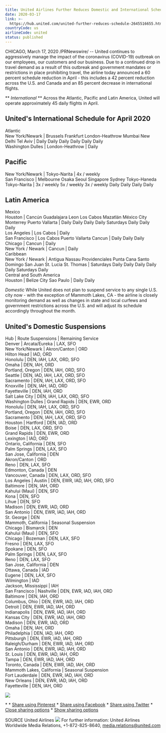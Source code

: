 ```yaml
---
title: United Airlines Further Reduces Domestic and International Schedules
date: 2020-03-17
link: >-
  https://hub.united.com/united-further-reduces-schedule-2645516655.html
countryCode: us
airlineCode: united
status: published
---
```

CHICAGO, March 17, 2020 /PRNewswire/ -- United continues to aggressively manage the impact of the coronavirus (COVID-19) outbreak on our employees, our customers and our business. Due to a continued drop in travel demand as a result of this outbreak and government mandates or restrictions in place prohibiting travel, the airline today announced a 60 percent schedule reduction in April - this includes a 42 percent reduction across the U.S. and Canada and an 85 percent decrease in international flights. 

** _International_ ** Across the Atlantic, Pacific and Latin America, United will operate approximately 45 daily flights in April. 

United's International Schedule for April 2020   
---  
Atlantic   
New York/Newark  |  Brussels Frankfurt London-Heathrow Mumbai New Delhi Tel Aviv  |  Daily Daily Daily Daily Daily Daily   
Washington Dulles  |  London-Heathrow  |  Daily   
  
Pacific   
---  
New York/Newark  |  Tokyo-Narita  |  4x / weekly   
San Francisco  |  Melbourne Osaka Seoul Singapore Sydney Tokyo-Haneda Tokyo-Narita  |  3x / weekly 5x / weekly 3x / weekly Daily Daily Daily Daily   
  
Latin America   
---  
Mexico   
Houston  |  Cancún Guadalajara Leon Los Cabos Mazatlán México City Monterrey Puerto Vallarta  |  Daily Daily Daily Daily Saturdays Daily Daily Daily   
Los Angeles  |  Los Cabos  |  Daily   
San Francisco  |  Los Cabos Puerto Vallarta Cancun  |  Daily Daily Daily   
Chicago  |  Cancun  |  Daily   
New York / Newark  |  Cancun  |  Daily   
Caribbean   
New York / Newark  |  Antigua Nassau Providenciales Punta Cana Santo Domingo San Juan St. Lucia St. Thomas  |  Saturdays Daily Daily Daily Daily Daily Saturdays Daily   
Central and South America   
Houston  |  Belize City Sao Paulo  |  Daily Daily   
  
_Domestic_ While United does not plan to suspend service to any single U.S. city now - with the exception of Mammoth Lakes, CA - the airline is closely monitoring demand as well as changes in state and local curfews and government restrictions across the U.S. and will adjust its schedule accordingly throughout the month. 

United's Domestic Suspensions   
---  
Hub  |  Route Suspensions  |  Remaining Service   
Denver  |  Arcata/Eureka  |  LAX, SFO   
New York/Newark  |  Akron/Canton  |  ORD   
Hilton Head  |  IAD, ORD   
Honolulu  |  DEN, IAH, LAX, ORD, SFO   
Omaha  |  DEN, IAH, ORD   
Portland, Oregon  |  DEN, IAH, ORD, SFO   
Seattle  |  DEN, IAD, IAH, LAX, ORD, SFO   
Sacramento  |  DEN, IAH, LAX, ORD, SFO   
Knoxville  |  DEN, IAH, IAD, ORD   
Fayetteville  |  DEN, IAH, ORD   
Salt Lake City  |  DEN, IAH, LAX, ORD, SFO   
Washington Dulles  |  Grand Rapids  |  DEN, EWR, ORD   
Honolulu  |  DEN, IAH, LAX, ORD, SFO   
Portland, Oregon  |  DEN, IAH, ORD, SFO   
Sacramento  |  DEN, IAH, LAX, ORD, SFO   
Houston  |  Hartford  |  DEN, IAD, ORD   
Boise  |  DEN, LAX, ORD, SFO   
Grand Rapids  |  DEN, EWR, ORD   
Lexington  |  IAD, ORD   
Ontario, California  |  DEN, SFO   
Palm Springs  |  DEN, LAX, SFO   
San Jose, California  |  DEN   
Akron/Canton  |  ORD   
Reno  |  DEN, LAX, SFO   
Edmonton, Canada  |  DEN   
Vancouver, Canada  |  DEN, LAX, ORD, SFO   
Los Angeles  |  Austin  |  DEN, EWR, IAD, IAH, ORD, SFO   
Baltimore  |  DEN, IAH, ORD   
Kahului (Maui)  |  DEN, SFO   
Kona  |  DEN, SFO   
Lihue  |  DEN, SFO   
Madison  |  DEN, EWR, IAD, ORD   
San Antonio  |  DEN, EWR, IAD, IAH, ORD   
St. George  |  DEN   
Mammoth, California  |  Seasonal Suspension   
Chicago  |  Bismarck  |  DEN   
Kahului (Maui)  |  DEN, SFO   
Chicago  |  Bozeman  |  DEN, LAX, SFO   
Fresno  |  DEN, LAX, SFO   
Spokane  |  DEN, SFO   
Palm Springs  |  DEN, LAX, SFO   
Reno  |  DEN, LAX, SFO   
San Jose, California  |  DEN   
Ottawa, Canada  |  IAD   
Eugene  |  DEN, LAX, SFO   
Wilmington  |  IAD   
Jackson, Mississippi  |  IAH   
San Francisco  |  Nashville  |  DEN, EWR, IAD, IAH, ORD   
Baltimore  |  DEN, IAH, ORD   
Columbus, Ohio  |  DEN, EWR, IAD, IAH, ORD   
Detroit  |  DEN, EWR, IAD, IAH, ORD   
Indianapolis  |  DEN, EWR, IAD, IAH, ORD   
Kansas City  |  DEN, EWR, IAD, IAH, ORD   
Madison  |  DEN, EWR, IAD, ORD   
Omaha  |  DEN, IAH, ORD   
Philadelphia  |  DEN, IAD, IAH, ORD   
Pittsburgh  |  DEN, EWR, IAD, IAH, ORD   
Raleigh/Durham  |  DEN, EWR, IAD, IAH, ORD   
San Antonio  |  DEN, EWR, IAD, IAH, ORD   
St. Louis  |  DEN, EWR, IAD, IAH, ORD   
Tampa  |  DEN, EWR, IAD, IAH, ORD   
Toronto, Canada  |  DEN, EWR, IAD, IAH, ORD   
Mammoth Lakes, California  |  Seasonal Suspension   
Fort Lauderdale  |  DEN, EWR, IAD, IAH, ORD   
New Orleans  |  DEN, EWR, IAD, IAH, ORD   
Fayetteville  |  DEN, IAH, ORD   
 
[](https://mma.prnewswire.com/media/95577/united_airlines_logo.html) 

[![](https://assets.rebelmouse.io/eyJhbGciOiJIUzI1NiIsInR5cCI6IkpXVCJ9.eyJpbWFnZSI6Imh0dHBzOi8vYXNzZXRzLnJibC5tcy8xODA1NzM2OS9vcmlnaW4uanBnIiwiZXhwaXJlc19hdCI6MTYwMDM3MjM3N30.xXLQSs_dozJs8RX9PKFLR-dnalkIFOzoEXf6bvk7Jqw/img.jpg?width=980)](https://mma.prnewswire.com/media/95577/united_airlines_logo.html) 

[](https://mma.prnewswire.com/media/95577/united_airlines_logo.html) [](https://mma.prnewswire.com/media/95577/united_airlines_logo.html) * [](https://mma.prnewswire.com/media/95577/united_airlines_logo.html) [](https://mma.prnewswire.com/media/95577/united_airlines_logo.html) * [](https://mma.prnewswire.com/media/95577/united_airlines_logo.html)[Share using Pinterest](http://pinterest.com/pin/create/button/?url=https%3A%2F%2Fhub.united.com%2Funited-further-reduces-schedule-2645516655.html%23eb2bc&media;=https%3A%2F%2Fassets.rebelmouse.io%2FeyJhbGciOiJIUzI1NiIsInR5cCI6IkpXVCJ9.eyJpbWFnZSI6Imh0dHBzOi8vYXNzZXRzLnJibC5tcy8xODA1NzM2OS9vcmlnaW4uanBnIiwiZXhwaXJlc19hdCI6MTYwMDM3MjM3N30.xXLQSs_dozJs8RX9PKFLR-dnalkIFOzoEXf6bvk7Jqw%2Fimg.jpg%3Fwidth%3D980&description;=United%20Airlines%20Further%20Reduces%20Domestic%20and%20International%20Schedules) * [Share using Facebook](http://www.facebook.com/dialog/feed?app_id=409722806514172&display;=popup&link;=https%3A%2F%2Fhub.united.com%2Funited-further-reduces-schedule-2645516655.html%3Fxrs=RebelMouse_fb%23eb2bc&picture;=https%3A%2F%2Fassets.rebelmouse.io%2FeyJhbGciOiJIUzI1NiIsInR5cCI6IkpXVCJ9.eyJpbWFnZSI6Imh0dHBzOi8vYXNzZXRzLnJibC5tcy8xODA1NzM2OS9vcmlnaW4uanBnIiwiZXhwaXJlc19hdCI6MTYwMDM3MjM3N30.xXLQSs_dozJs8RX9PKFLR-dnalkIFOzoEXf6bvk7Jqw%2Fimg.jpg%3Fwidth%3D980&redirect;_uri=https://hub.united.com/static/fb_exit.html?fb=https%3A%2F%2Fhub.united.com%2Funited-further-reduces-schedule-2645516655.html%3F) * [Share using Twitter](https://twitter.com/intent/tweet?url=https%3A%2F%2Fhub.united.com%2Funited-further-reduces-schedule-2645516655.html%3Fxrs=RebelMouse_tw%23eb2bc&text;=United%20Airlines%20Further%20Reduces%20Domestic%20and%20International%20Schedules%20via%20%40united) * [Close sharing options](# "Close sharing options") * [Show sharing options](# "Show sharing options") 

SOURCE United Airlines ![](https://rt.prnewswire.com/rt.gif?NewsItemId=CG55167&Transmission;_Id=202003172132PR_NEWS_USPR_____CG55167&DateId;=20200317) For further information: United Airlines Worldwide Media Relations, +1-872-825-8640, media.relations@united.com 
